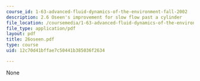 ```yaml
---
course_id: 1-63-advanced-fluid-dynamics-of-the-environment-fall-2002
description: 2.6 Oseen's improvement for slow flow past a cylinder
file_location: /coursemedia/1-63-advanced-fluid-dynamics-of-the-environment-fall-2002/12c70d41bffae7c50441b385036f2634_26oseen.pdf
file_type: application/pdf
layout: pdf
title: 26oseen.pdf
type: course
uid: 12c70d41bffae7c50441b385036f2634

---
```

None